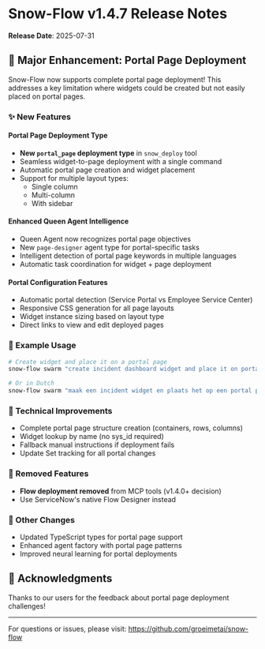 # Snow-Flow v1.4.7 Release Notes

**Release Date**: 2025-07-31

## 🎉 Major Enhancement: Portal Page Deployment

Snow-Flow now supports complete portal page deployment! This addresses a key limitation where widgets could be created but not easily placed on portal pages.

### ✨ New Features

#### Portal Page Deployment Type
- **New `portal_page` deployment type** in `snow_deploy` tool
- Seamless widget-to-page deployment with a single command
- Automatic portal page creation and widget placement
- Support for multiple layout types:
  - Single column
  - Multi-column
  - With sidebar

#### Enhanced Queen Agent Intelligence
- Queen Agent now recognizes portal page objectives
- New `page-designer` agent type for portal-specific tasks
- Intelligent detection of portal page keywords in multiple languages
- Automatic task coordination for widget + page deployment

#### Portal Configuration Features
- Automatic portal detection (Service Portal vs Employee Service Center)
- Responsive CSS generation for all page layouts
- Widget instance sizing based on layout type
- Direct links to view and edit deployed pages

### 🚀 Example Usage

```bash
# Create widget and place it on a portal page
snow-flow swarm "create incident dashboard widget and place it on portal page"

# Or in Dutch
snow-flow swarm "maak een incident widget en plaats het op een portal pagina"
```

### 🔧 Technical Improvements

- Complete portal page structure creation (containers, rows, columns)
- Widget lookup by name (no sys_id required)
- Fallback manual instructions if deployment fails
- Update Set tracking for all portal changes

### 🐛 Removed Features

- **Flow deployment removed** from MCP tools (v1.4.0+ decision)
- Use ServiceNow's native Flow Designer instead

### 📝 Other Changes

- Updated TypeScript types for portal page support
- Enhanced agent factory with portal page patterns
- Improved neural learning for portal deployments

## 🙏 Acknowledgments

Thanks to our users for the feedback about portal page deployment challenges!

---

For questions or issues, please visit: https://github.com/groeimetai/snow-flow